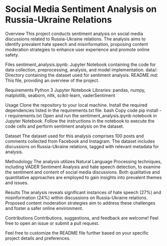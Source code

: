 # Social Media Sentiment Analysis on Russia-Ukraine Relations
Overview
This project conducts sentiment analysis on social media discussions related to Russia-Ukraine relations. The analysis aims to identify prevalent hate speech and misinformation, proposing content moderation strategies to enhance user experience and promote online safety.

Files
sentiment_analysis.ipynb: Jupyter Notebook containing the code for data collection, preprocessing, analysis, and model implementation.
data/: Directory containing the dataset used for sentiment analysis.
README.md: This file, providing an overview of the project.

Requirements
Python 3
Jupyter Notebook
Libraries: pandas, numpy, matplotlib, seaborn, nltk, scikit-learn, vaderSentiment

Usage
Clone the repository to your local machine.
Install the required dependencies listed in the requirements.txt file.
bash
Copy code
pip install -r requirements.txt
Open and run the sentiment_analysis.ipynb notebook in Jupyter Notebook.
Follow the instructions in the notebook to execute the code cells and perform sentiment analysis on the dataset.

Dataset
The dataset used for this analysis comprises 100 posts and comments collected from Facebook and Instagram. The dataset includes discussions on Russia-Ukraine relations, tagged with relevant metadata for analysis.

Methodology
The analysis utilizes Natural Language Processing techniques, including VADER Sentiment Analysis and hate speech detection, to examine the sentiment and content of social media discussions. Both qualitative and quantitative approaches are employed to gain insights into prevalent themes and issues.

Results
The analysis reveals significant instances of hate speech (27%) and misinformation (24%) within discussions on Russia-Ukraine relations. Proposed content moderation strategies aim to address these challenges and foster a safer online environment.

Contributions
Contributions, suggestions, and feedback are welcome! Feel free to open an issue or submit a pull request.

Feel free to customize the README file further based on your specific project details and preferences.
